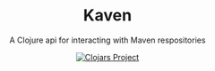 <div align="center">
  <h1>Kaven</h1>

  <p>
    A Clojure api for interacting with Maven respositories
  </p>

[![Clojars Project](https://img.shields.io/clojars/v/com.kepler16/kaven.svg)](https://clojars.org/com.kepler16/kaven)

</div>
